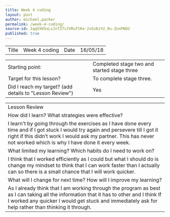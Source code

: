 ```yaml
---
title: Week 4 coding
layout: post
author: michael.packer
permalink: /week-4-coding/
source-id: 1qqVX65xLsJnTZ7vJVRuftKe-2vGzKztU_0u-ZonPNbU
published: true
---
```

<table>
  <tr>
    <td>Title</td>
    <td>Week 4 coding</td>
    <td>Date</td>
    <td>16/05/18</td>
  </tr>
</table>


<table>
  <tr>
    <td>Starting point:</td>
    <td>Completed stage two and started stage three</td>
  </tr>
  <tr>
    <td>Target for this lesson?</td>
    <td>To complete stage three.</td>
  </tr>
  <tr>
    <td>Did I reach my target? 
(add details to "Lesson Review")</td>
    <td> Yes </td>
  </tr>
</table>


<table>
  <tr>
    <td>Lesson Review</td>
  </tr>
  <tr>
    <td>How did I learn? What strategies were effective? </td>
  </tr>
  <tr>
    <td>I learn't by going through the exercises as I have done every time and if I got stuck I would try again and persevere  till  I got it right if this didn’t work I  would ask my partner. This has never not worked which is why I have done it every week.</td>
  </tr>
  <tr>
    <td>What limited my learning? Which habits do I need to work on? </td>
  </tr>
  <tr>
    <td>I think that I worked efficiently as I could but what I should do is change my mindset to think that I can work faster than I actually can so there is a small chance that I will work quicker.</td>
  </tr>
  <tr>
    <td>What will I change for next time? How will I improve my learning?</td>
  </tr>
  <tr>
    <td>As I already think that I am working through the program as best as I can taking all the information that it has to other and I think If I worked any quicker I would get stuck and immediately ask for help rather than thinking it through.</td>
  </tr>
</table>


